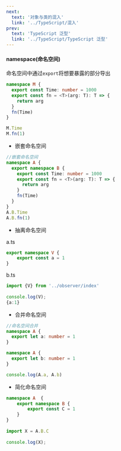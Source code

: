 ```yaml
---
next:
  text: '对象与类的混入'
  link: '../TypeScript/混入'
prev:
  text: 'TypeScript 泛型'
  link: '../TypeScript/TypeScript 泛型'
---
```

#### namespace(命名空间)

命名空间中通过`export`将想要暴露的部分导出

```ts
namespace M {
  export const Time: number = 1000
  export const fn = <T>(arg: T): T => {
    return arg
  }
  fn(Time)
}

M.Time
M.fn(1)
```

- 嵌套命名空间

```ts
//嵌套命名空间
namespace A {
  export namespace B {
    export const Time: number = 1000
    export const fn = <T>(arg: T): T => {
      return arg
    }
    fn(Time)
  }
}
A.B.Time
A.B.fn(1)
```

- 抽离命名空间

a.ts

```ts
export namespace V {
    export const a = 1
}
```

b.ts

```ts
import {V} from '../observer/index'
 
console.log(V);
{a:1}
```

- 合并命名空间

```ts
//命名空间合并
namespace A {
  export let a: number = 1
}

namespace A {
  export let b: number = 1
}

console.log(A.a, A.b)
```

- 简化命名空间

```ts
namespace A  {
    export namespace B {
        export const C = 1
    }
}
 
import X = A.B.C
 
console.log(X);
```

